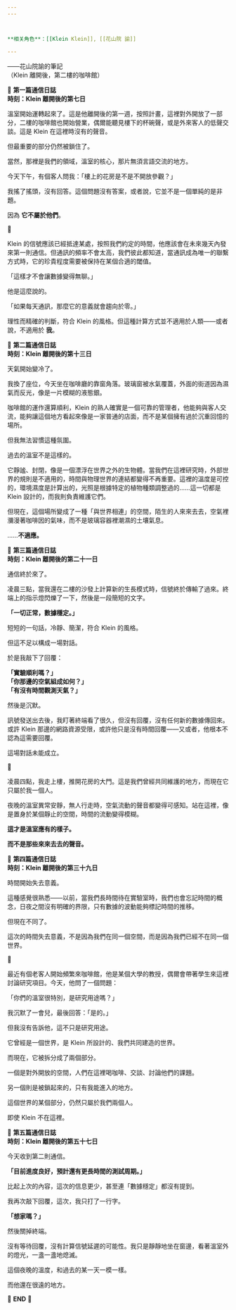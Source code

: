 ```yaml
---
---



**相关角色**：[[Klein Klein]], [[花山院 諭]]

---
```


——花山院諭的筆記  
（Klein 離開後，第二樓的咖啡館）

  

📡 **第一篇通信日誌**  
**時刻：Klein 離開後的第七日**

溫室開始運轉起來了。這是他離開後的第一週，按照計畫，這裡對外開放了一部分，二樓的咖啡館也開始營業，偶爾能聽見樓下的杯碗聲，或是外來客人的低聲交談。這是 Klein 在這裡時沒有的聲音。

但最重要的部分仍然被鎖住了。

當然，那裡是我們的領域，溫室的核心，那片無須言語交流的地方。

今天下午，有個客人問我：「樓上的花房是不是不開放參觀？」

我搖了搖頭，沒有回答。這個問題沒有答案，或者說，它並不是一個單純的是非題。

因為 **它不屬於他們**。

🌱

Klein 的信號應該已經抵達某處，按照我們約定的時間，他應該會在未來幾天內發來第一則通信。但通訊的頻率不會太高，我們彼此都知道，當通訊成為唯一的聯繫方式時，它的珍貴程度需要被保持在某個合適的閾值。

「這樣才不會讓數據變得無聊。」

他是這麼說的。

「如果每天通訊，那麼它的意義就會趨向於零。」

理性而精確的判斷，符合 Klein 的風格。但這種計算方式並不適用於人類——或者說，不適用於 **我**。

  

📡 **第二篇通信日誌**  
**時刻：Klein 離開後的第十三日**

天氣開始變冷了。

我換了座位，今天坐在咖啡廳的靠窗角落。玻璃窗被水氣覆蓋，外面的街道因為濕氣而反光，像是一片模糊的液態銀。

咖啡館的運作還算順利，Klein 的熟人確實是一個可靠的管理者，他能夠與客人交流，能夠讓這個地方看起來像是一家普通的店面，而不是某個擁有過於沉重回憶的場所。

但我無法習慣這種氛圍。

過去的溫室不是這樣的。

它靜謐、封閉，像是一個漂浮在世界之外的生物體。當我們在這裡研究時，外部世界的規則是不適用的，時間與物理世界的連結都變得不再重要。這裡的溫度是可控的，環境濕度是計算出的，光照是根據特定的植物種類調整過的……這一切都是 Klein 設計的，而我則負責維護它們。

但現在，這個場所變成了一種「與世界相連」的空間，陌生的人來來去去，空氣裡瀰漫著咖啡因的氣味，而不是玻璃容器裡潮濕的土壤氣息。

……**不適應。**

  

📡 **第三篇通信日誌**  
**時刻：Klein 離開後的第二十一日**

通信終於來了。

凌晨三點，當我還在二樓的沙發上計算新的生長模式時，信號終於傳輸了過來。終端上的指示燈閃爍了一下，然後是一段簡短的文字。

**「一切正常，數據穩定。」**

短短的一句話，冷靜、簡潔，符合 Klein 的風格。

但這不足以構成一場對話。

於是我敲下了回覆：

**「實驗順利嗎？」**  
**「你那邊的空氣組成如何？」**  
**「有沒有時間觀測天氣？」**

然後是沉默。

訊號發送出去後，我盯著終端看了很久，但沒有回覆，沒有任何新的數據傳回來。或許 Klein 那邊的網路資源受限，或許他只是沒有時間回覆——又或者，他根本不認為這需要回覆。

這場對話未能成立。

🌱

凌晨四點，我走上樓，推開花房的大門。這是我們曾經共同維護的地方，而現在它只屬於我一個人。

夜晚的溫室異常安靜，無人行走時，空氣流動的聲音都變得可感知。站在這裡，像是置身於某個靜止的空間，時間的流動變得模糊。

**這才是溫室應有的樣子。**

**而不是那些來來去去的聲音。**

  

📡 **第四篇通信日誌**  
**時刻：Klein 離開後的第三十九日**

時間開始失去意義。

這種感覺很熟悉——以前，當我們長時間待在實驗室時，我們也會忘記時間的概念，日夜之間沒有明確的界限，只有數據的波動能夠標記時間的推移。

但現在不同了。

這次的時間失去意義，不是因為我們在同一個空間，而是因為我們已經不在同一個世界。

🌱

最近有個老客人開始頻繁來咖啡館，他是某個大學的教授，偶爾會帶著學生來這裡討論研究項目。今天，他問了一個問題：

「你們的溫室很特別，是研究用途嗎？」

我沉默了一會兒，最後回答：「是的。」

但我沒有告訴他，這不只是研究用途。

它曾經是一個世界，是 Klein 所設計的、我們共同建造的世界。

而現在，它被拆分成了兩個部分。

一個是對外開放的空間，人們在這裡喝咖啡、交談、討論他們的課題。

另一個則是被鎖起來的，只有我能進入的地方。

這個世界的某個部分，仍然只屬於我們兩個人。

即使 Klein 不在這裡。

  

📡 **第五篇通信日誌**  
**時刻：Klein 離開後的第五十七日**

今天收到第二則通信。

**「目前進度良好，預計還有更長時間的測試周期。」**

比起上次的內容，這次的信息更少，甚至連「數據穩定」都沒有提到。

我再次敲下回覆，這次，我只打了一行字。

**「想家嗎？」**

然後關掉終端。

沒有等待回覆，沒有計算信號延遲的可能性。我只是靜靜地坐在窗邊，看著溫室外的燈光，一盞一盞地熄滅。

這個夜晚的溫度，和過去的某一天一模一樣。

而他還在很遠的地方。

  

🌱 **END** 🌱